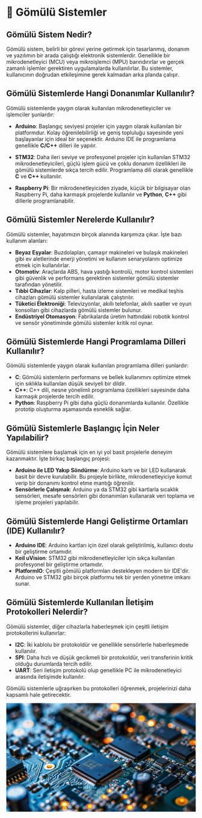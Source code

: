# 🔌 Gömülü Sistemler

## Gömülü Sistem Nedir?
Gömülü sistem, belirli bir görevi yerine getirmek için tasarlanmış, donanım ve yazılımın bir arada çalıştığı elektronik sistemlerdir. Genellikle bir mikrodenetleyici (MCU) veya mikroişlemci (MPU) barındırırlar ve gerçek zamanlı işlemler gerektiren uygulamalarda kullanılırlar. Bu sistemler, kullanıcının doğrudan etkileşimine gerek kalmadan arka planda çalışır.

## Gömülü Sistemlerde Hangi Donanımlar Kullanılır?
Gömülü sistemlerde yaygın olarak kullanılan mikrodenetleyiciler ve işlemciler şunlardır:

- **Arduino**: Başlangıç seviyesi projeler için yaygın olarak kullanılan bir platformdur. Kolay öğrenilebilirliği ve geniş topluluğu sayesinde yeni başlayanlar için ideal bir seçenektir. Arduino IDE ile programlama genellikle **C/C++** dilleri ile yapılır.
  
- **STM32**: Daha ileri seviye ve profesyonel projeler için kullanılan STM32 mikrodenetleyicileri, güçlü işlem gücü ve çoklu donanım özellikleri ile gömülü sistemlerde sıkça tercih edilir. Programlama dili olarak genellikle **C** ve **C++** kullanılır.

- **Raspberry Pi**: Bir mikrodenetleyiciden ziyade, küçük bir bilgisayar olan Raspberry Pi, daha karmaşık projelerde kullanılır ve **Python**, **C++** gibi dillerle programlanabilir.

## Gömülü Sistemler Nerelerde Kullanılır?
Gömülü sistemler, hayatımızın birçok alanında karşımıza çıkar. İşte bazı kullanım alanları:

- **Beyaz Eşyalar**: Buzdolapları, çamaşır makineleri ve bulaşık makineleri gibi ev aletlerinde enerji yönetimi ve kullanım senaryolarını optimize etmek için kullanılırlar.
- **Otomotiv**: Araçlarda ABS, hava yastığı kontrolü, motor kontrol sistemleri gibi güvenlik ve performans gerektiren sistemler gömülü sistemler tarafından yönetilir.
- **Tıbbi Cihazlar**: Kalp pilleri, hasta izleme sistemleri ve medikal teşhis cihazları gömülü sistemler kullanılarak çalıştırılır.
- **Tüketici Elektroniği**: Televizyonlar, akıllı telefonlar, akıllı saatler ve oyun konsolları gibi cihazlarda gömülü sistemler bulunur.
- **Endüstriyel Otomasyon**: Fabrikalarda üretim hattındaki robotik kontrol ve sensör yönetiminde gömülü sistemler kritik rol oynar.

## Gömülü Sistemlerde Hangi Programlama Dilleri Kullanılır?
Gömülü sistemlerde yaygın olarak kullanılan programlama dilleri şunlardır:

- **C**: Gömülü sistemlerin performans ve bellek kullanımını optimize etmek için sıklıkla kullanılan düşük seviyeli bir dildir.
- **C++**: C++ dili, nesne yönelimli programlama özellikleri sayesinde daha karmaşık projelerde tercih edilir.
- **Python**: Raspberry Pi gibi daha güçlü donanımlarda kullanılır. Özellikle prototip oluşturma aşamasında esneklik sağlar.
  
## Gömülü Sistemlerle Başlangıç İçin Neler Yapılabilir?
Gömülü sistemlere başlamak için en iyi yol basit projelerle deneyim kazanmaktır. İşte birkaç başlangıç projesi:

- **Arduino ile LED Yakıp Söndürme**: Arduino kartı ve bir LED kullanarak basit bir devre kurulabilir. Bu projeyle birlikte, mikrodenetleyiciye komut verip bir donanımı kontrol etme mantığı öğrenilir.
- **Sensörlerle Çalışmak**: Arduino ya da STM32 gibi kartlarla sıcaklık sensörleri, mesafe sensörleri gibi donanımları kullanarak veri toplama ve işleme projeleri yapılabilir.
  
## Gömülü Sistemlerde Hangi Geliştirme Ortamları (IDE) Kullanılır?
- **Arduino IDE**: Arduino kartları için özel olarak geliştirilmiş, kullanıcı dostu bir geliştirme ortamıdır.
- **Keil uVision**: STM32 gibi mikrodenetleyiciler için sıkça kullanılan profesyonel bir geliştirme ortamıdır.
- **PlatformIO**: Çeşitli gömülü platformları destekleyen modern bir IDE'dir. Arduino ve STM32 gibi birçok platformu tek bir yerden yönetme imkanı sunar.

## Gömülü Sistemlerde Kullanılan İletişim Protokolleri Nelerdir?
Gömülü sistemler, diğer cihazlarla haberleşmek için çeşitli iletişim protokollerini kullanırlar:

- **I2C**: İki kablolu bir protokoldür ve genellikle sensörlerle haberleşmede kullanılır.
- **SPI**: Daha hızlı ve düşük gecikmeli bir protokoldür, veri transferinin kritik olduğu durumlarda tercih edilir.
- **UART**: Seri iletişim protokolü olup genellikle PC ile mikrodenetleyici arasında iletişimde kullanılır.

Gömülü sistemlerle uğraşırken bu protokolleri öğrenmek, projelerinizi daha kapsamlı hale getirecektir.

![](../assets/embedded.jpg)